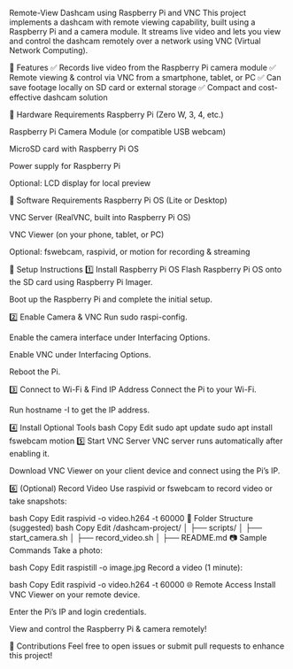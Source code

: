 Remote-View Dashcam using Raspberry Pi and VNC
This project implements a dashcam with remote viewing capability, built using a Raspberry Pi and a camera module.
It streams live video and lets you view and control the dashcam remotely over a network using VNC (Virtual Network Computing).

🚗 Features
✅ Records live video from the Raspberry Pi camera module
✅ Remote viewing & control via VNC from a smartphone, tablet, or PC
✅ Can save footage locally on SD card or external storage
✅ Compact and cost-effective dashcam solution

🧰 Hardware Requirements
Raspberry Pi (Zero W, 3, 4, etc.)

Raspberry Pi Camera Module (or compatible USB webcam)

MicroSD card with Raspberry Pi OS

Power supply for Raspberry Pi

Optional: LCD display for local preview

🔧 Software Requirements
Raspberry Pi OS (Lite or Desktop)

VNC Server (RealVNC, built into Raspberry Pi OS)

VNC Viewer (on your phone, tablet, or PC)

Optional: fswebcam, raspivid, or motion for recording & streaming

🚀 Setup Instructions
1️⃣ Install Raspberry Pi OS
Flash Raspberry Pi OS onto the SD card using Raspberry Pi Imager.

Boot up the Raspberry Pi and complete the initial setup.

2️⃣ Enable Camera & VNC
Run sudo raspi-config.

Enable the camera interface under Interfacing Options.

Enable VNC under Interfacing Options.

Reboot the Pi.

3️⃣ Connect to Wi-Fi & Find IP Address
Connect the Pi to your Wi-Fi.

Run hostname -I to get the IP address.

4️⃣ Install Optional Tools
bash
Copy
Edit
sudo apt update
sudo apt install fswebcam motion
5️⃣ Start VNC Server
VNC server runs automatically after enabling it.

Download VNC Viewer on your client device and connect using the Pi’s IP.

6️⃣ (Optional) Record Video
Use raspivid or fswebcam to record video or take snapshots:

bash
Copy
Edit
raspivid -o video.h264 -t 60000
📁 Folder Structure (suggested)
bash
Copy
Edit
/dashcam-project/
│
├── scripts/
│   ├── start_camera.sh
│   ├── record_video.sh
│
├── README.md
📷 Sample Commands
Take a photo:

bash
Copy
Edit
raspistill -o image.jpg
Record a video (1 minute):

bash
Copy
Edit
raspivid -o video.h264 -t 60000
🌐 Remote Access
Install VNC Viewer on your remote device.

Enter the Pi’s IP and login credentials.

View and control the Raspberry Pi & camera remotely!

🙌 Contributions
Feel free to open issues or submit pull requests to enhance this project!
